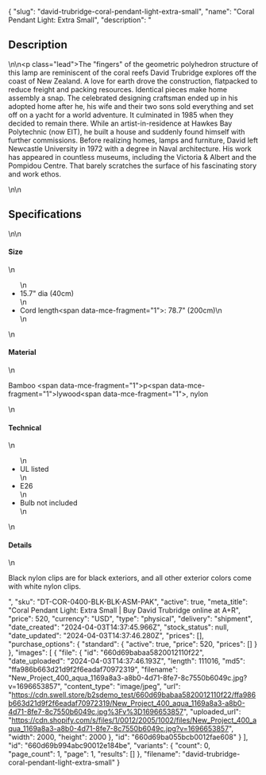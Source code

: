 {
  "slug": "david-trubridge-coral-pendant-light-extra-small",
  "name": "Coral Pendant Light: Extra Small",
  "description": "<h2>Description</h2>\n<!-- split -->\n<p class=\"lead\">The \"fingers\" of the geometric polyhedron structure of this lamp are reminiscent of the coral reefs David Trubridge explores off the coast of New Zealand. A love for earth drove the construction, flatpacked to reduce freight and packing resources. Identical pieces make home assembly a snap. The celebrated designing craftsman ended up in his adopted home after he, his wife and their two sons sold everything and set off on a yacht for a world adventure. It culminated in 1985 when they decided to remain there. While an artist-in-residence at Hawkes Bay Polytechnic (now EIT), he built a house and suddenly found himself with further commissions. Before realizing homes, lamps and furniture, David left Newcastle University in 1972 with a degree in Naval architecture. His work has appeared in countless museums, including the Victoria &amp; Albert and the Pompidou Centre. That barely scratches the surface of his fascinating story and work ethos.</p>\n<!-- split -->\n<h2>Specifications</h2>\n<!-- split -->\n<h4>Size</h4>\n<ul>\n<li>15.7\" dia (40cm)</li>\n<li>Cord length<span data-mce-fragment=\"1\">: 78.7\" (200cm)</span>\n</li>\n</ul>\n<h4>Material</h4>\n<p>Bamboo <span data-mce-fragment=\"1\">p</span><span data-mce-fragment=\"1\">lywood</span><span data-mce-fragment=\"1\">, nylon</span></p>\n<h4>Technical</h4>\n<ul>\n<li>UL listed</li>\n<li>E26</li>\n<li>Bulb not included</li>\n</ul>\n<h4>Details</h4>\n<p>Black nylon clips are for black exteriors, and all other exterior colors come with white nylon clips.</p>",
  "sku": "DT-COR-0400-BLK-BLK-ASM-PAK",
  "active": true,
  "meta_title": "Coral Pendant Light: Extra Small | Buy David Trubridge online at A+R",
  "price": 520,
  "currency": "USD",
  "type": "physical",
  "delivery": "shipment",
  "date_created": "2024-04-03T14:37:45.966Z",
  "stock_status": null,
  "date_updated": "2024-04-03T14:37:46.280Z",
  "prices": [],
  "purchase_options": {
    "standard": {
      "active": true,
      "price": 520,
      "prices": []
    }
  },
  "images": [
    {
      "file": {
        "id": "660d69babaa5820012110f22",
        "date_uploaded": "2024-04-03T14:37:46.193Z",
        "length": 111016,
        "md5": "ffa986b663d21d9f2f6eadaf70972319",
        "filename": "New_Project_400_aqua_1169a8a3-a8b0-4d71-8fe7-8c7550b6049c.jpg?v=1696653857",
        "content_type": "image/jpeg",
        "url": "https://cdn.swell.store/b2sdemo_test/660d69babaa5820012110f22/ffa986b663d21d9f2f6eadaf70972319/New_Project_400_aqua_1169a8a3-a8b0-4d71-8fe7-8c7550b6049c.jpg%3Fv%3D1696653857",
        "uploaded_url": "https://cdn.shopify.com/s/files/1/0012/2005/1002/files/New_Project_400_aqua_1169a8a3-a8b0-4d71-8fe7-8c7550b6049c.jpg?v=1696653857",
        "width": 2000,
        "height": 2000
      },
      "id": "660d69ba055bcb0012fae608"
    }
  ],
  "id": "660d69b994abc90012e184be",
  "variants": {
    "count": 0,
    "page_count": 1,
    "page": 1,
    "results": []
  },
  "filename": "david-trubridge-coral-pendant-light-extra-small"
}